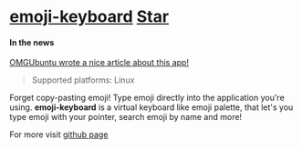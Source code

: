 # [emoji-keyboard](https://github.com/OzymandiasTheGreat/emoji-keyboard) <a class="github-button" href="https://github.com/OzymandiasTheGreat/emoji-keyboard" data-icon="octicon-star" data-size="large" data-show-count="true" aria-label="Star OzymandiasTheGreat/emoji-keyboard on GitHub">Star</a>

#### In the news

[OMGUbuntu wrote a nice article about this app!](https://www.omgubuntu.co.uk/2017/03/emoji-keyboard-app-linux)

<div class="gallery"></div>

> Supported platforms: <span class="platform">Linux</span>

Forget copy-pasting emoji! Type emoji directly into the application you're using.
**emoji-keyboard** is a virtual keyboard like emoji palette, that let's you type emoji with
your pointer, search emoji by name and more!


<div class="more">

For more visit [github page](https://github.com/OzymandiasTheGreat/emoji-keyboard)

</div>
